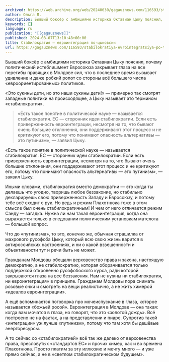```yaml
---
archived: https://web.archive.org/web/20240630/gagauznews.com/116593/stabilokratiya-evrointegratsiya-po-tsykovski.html
author: Ольга Л.
description: Бывший боксёр с амбициями историка Октавиан Цыку пояснил, почему политический истеблишмент Евросоюза закрывает глаза на все перегибы правящих в Молдове сил, что в последнее время вызывает удивление и даже робкий ропот со стороны всё большего числа «евроориентированных» политиков. «Это сукины дети, но это наши сукины дети!» — примерно так смотрят западные политики на происходящее, а Цыку называет это термином «стабилократия». «Есть такое понятие в политической науке — называется стабилократия. ЕС — сторонник идеи стабилократии. Если есть приверженность евроинтеграции, несмотря на то, что бывают очень большие отклонения, они поддерживают этот процесс и не критикуют его, потому что понимают опасность альтернативы — […]
keywords: []
language: ru
publication: "[[gagauznews]]"
published: 2024-08-07T13:10:48+00:00
title: Стабилократия — евроинтеграция по-цыковски
url: https://gagauznews.com/116593/stabilokratiya-evrointegratsiya-po-tsykovski.html
---
```


Бывший боксёр с амбициями историка Октавиан Цыку пояснил, почему политический истеблишмент Евросоюза закрывает глаза на все перегибы правящих в Молдове сил, что в последнее время вызывает удивление и даже робкий ропот со стороны всё большего числа «евроориентированных» политиков.

«Это сукины дети, но это наши сукины дети!» — примерно так смотрят западные политики на происходящее, а Цыку называет это термином «стабилократия».

> «Есть такое понятие в политической науке — называется стабилократия. ЕС — сторонник идеи стабилократии. Если есть приверженность евроинтеграции, несмотря на то, что бывают очень большие отклонения, они поддерживают этот процесс и не критикуют его, потому что понимают опасность альтернативы — это путинизм», — заявил Цыку.

«Есть такое понятие в политической науке — называется стабилократия. ЕС — сторонник идеи стабилократии. Если есть приверженность евроинтеграции, несмотря на то, что бывают очень большие отклонения, они поддерживают этот процесс и не критикуют его, потому что понимают опасность альтернативы — это путинизм», — заявил Цыку.

Иными словами, стабилократия вместо демократии — это когда ты делаешь что угодно, творишь любое беззаконие, но стабильно декларируешь свою приверженность Западу и Евросоюзу, и потому тебе всё сходит с рук. Но ведь и режим Плахотнюка тоже в этом смысле был очень стабилократичным! И чем от него отличается режим Санду — загадка. Нужна ли нам такая евроинтеграция, когда она выражается только в следовании политическим установкам мателота — большой вопрос.

Что до «путинизма», то это, конечно же, обычная страшилка от махрового русофоба Цыку, который всю свою жизнь варится в антироссийских настроениях, и ни о какой взвешенности и объективности тут и речи быть не может.

Гражданам Молдовы обещали верховенство права и закона, настоящую демократию, а не стабилократию, которая оборачивается только поддержкой откровенно русофобоского курса, ради которой закрываются глаза на все беззакония. Нам не нужны ни стабилократия, ни евроинтеграция» в принципе. Гражданам Молдовы пора снимать розовые очки и смотреть на вещи реалистично, а не жить химерой «идеалов евроинтеграции».

А ещё вспоминается поговорка про мочеиспускание в глаза, которое называется «божьей росой». Евроинтеграция в Молдове — она такая: когда вам мочатся в глаза, но говорят, что это «золотой дождь». Всё построено не на фактах, а на представлении и пиаре. Супротив такой «интеграции» уж лучше «путинизм», потому что там хотя бы дешёвые энергоресурсы.

А то сейчас со «стабилократией» всё так же далеко от верховенства права, пресловутых «стандартов ЕС» и прочих химер, как и во времена Плахотнюка. Просто платим за эту иллюзию и мечту много — и уже прямо сейчас, а не в «светлом стабилократическом будущем».